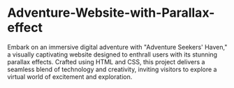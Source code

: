 # Adventure-Website-with-Parallax-effect
Embark on an immersive digital adventure with "Adventure Seekers' Haven," a visually captivating website designed to enthrall users with its stunning parallax effects. Crafted using HTML and CSS, this project delivers a seamless blend of technology and creativity, inviting visitors to explore a virtual world of excitement and exploration.
